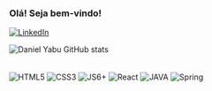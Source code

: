 ### Olá! Seja bem-vindo!



[![LinkedIn](https://img.shields.io/badge/LinkedIn-0077B5?style=for-the-badge&logo=linkedin&logoColor=white)](https://www.linkedin.com/in/daniel-yabu-b636a1240/)



![Daniel Yabu GitHub stats](https://github-readme-stats.vercel.app/api?username=danyabu21&show_icons=true&theme=tokyonight)



<div style="display: inline_block"><br/>
	<img align="center" src="https://img.shields.io/badge/HTML5-E34F26?style=for-the-badge&logo=html5&logoColor=white" alt="HTML5"/>
	<img align="center" src="https://img.shields.io/badge/CSS3-1572B6?style=for-the-badge&logo=css3&logoColor=white" alt="CSS3"/>
	<img align="center" src="https://img.shields.io/badge/JavaScript-F7DF1E?style=for-the-badge&logo=javascript&logoColor=black" alt="JS6+"/>
	<img align="center" src="https://img.shields.io/badge/React-20232A?style=for-the-badge&logo=react&logoColor=61DAFB" alt="React"/>
	<img align="center" src="https://img.shields.io/badge/Java-ED8B00?style=for-the-badge&logo=java&logoColor=white" alt="JAVA"/>
	<img align="center" src="https://img.shields.io/badge/Spring-6DB33F?style=for-the-badge&logo=spring&logoColor=white" alt="Spring"/>
</div>

